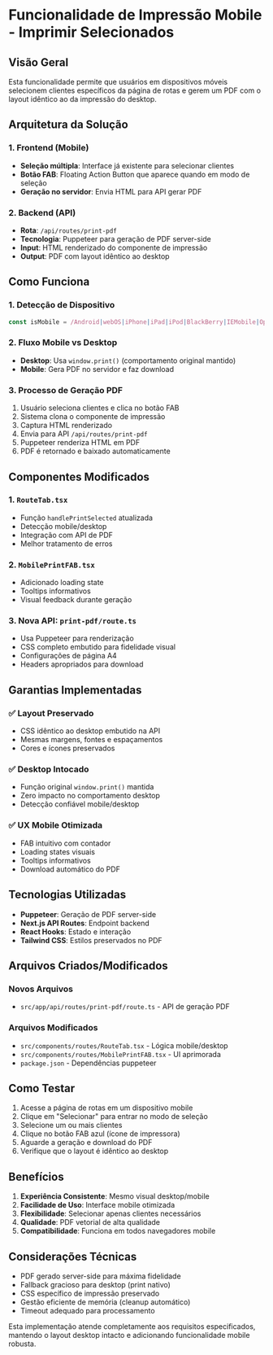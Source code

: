 # Funcionalidade de Impressão Mobile - Imprimir Selecionados

## Visão Geral

Esta funcionalidade permite que usuários em dispositivos móveis selecionem clientes específicos da página de rotas e gerem um PDF com o layout idêntico ao da impressão do desktop.

## Arquitetura da Solução

### 1. Frontend (Mobile)
- **Seleção múltipla**: Interface já existente para selecionar clientes
- **Botão FAB**: Floating Action Button que aparece quando em modo de seleção
- **Geração no servidor**: Envia HTML para API gerar PDF

### 2. Backend (API)
- **Rota**: `/api/routes/print-pdf`
- **Tecnologia**: Puppeteer para geração de PDF server-side
- **Input**: HTML renderizado do componente de impressão
- **Output**: PDF com layout idêntico ao desktop

## Como Funciona

### 1. Detecção de Dispositivo
```javascript
const isMobile = /Android|webOS|iPhone|iPad|iPod|BlackBerry|IEMobile|Opera Mini/i.test(navigator.userAgent)
```

### 2. Fluxo Mobile vs Desktop
- **Desktop**: Usa `window.print()` (comportamento original mantido)
- **Mobile**: Gera PDF no servidor e faz download

### 3. Processo de Geração PDF
1. Usuário seleciona clientes e clica no botão FAB
2. Sistema clona o componente de impressão
3. Captura HTML renderizado
4. Envia para API `/api/routes/print-pdf`
5. Puppeteer renderiza HTML em PDF
6. PDF é retornado e baixado automaticamente

## Componentes Modificados

### 1. `RouteTab.tsx`
- Função `handlePrintSelected` atualizada
- Detecção mobile/desktop
- Integração com API de PDF
- Melhor tratamento de erros

### 2. `MobilePrintFAB.tsx`
- Adicionado loading state
- Tooltips informativos
- Visual feedback durante geração

### 3. Nova API: `print-pdf/route.ts`
- Usa Puppeteer para renderização
- CSS completo embutido para fidelidade visual
- Configurações de página A4
- Headers apropriados para download

## Garantias Implementadas

### ✅ Layout Preservado
- CSS idêntico ao desktop embutido na API
- Mesmas margens, fontes e espaçamentos
- Cores e ícones preservados

### ✅ Desktop Intocado
- Função original `window.print()` mantida
- Zero impacto no comportamento desktop
- Detecção confiável mobile/desktop

### ✅ UX Mobile Otimizada
- FAB intuitivo com contador
- Loading states visuais
- Tooltips informativos
- Download automático do PDF

## Tecnologias Utilizadas

- **Puppeteer**: Geração de PDF server-side
- **Next.js API Routes**: Endpoint backend
- **React Hooks**: Estado e interação
- **Tailwind CSS**: Estilos preservados no PDF

## Arquivos Criados/Modificados

### Novos Arquivos
- `src/app/api/routes/print-pdf/route.ts` - API de geração PDF

### Arquivos Modificados
- `src/components/routes/RouteTab.tsx` - Lógica mobile/desktop
- `src/components/routes/MobilePrintFAB.tsx` - UI aprimorada
- `package.json` - Dependências puppeteer

## Como Testar

1. Acesse a página de rotas em um dispositivo mobile
2. Clique em "Selecionar" para entrar no modo de seleção
3. Selecione um ou mais clientes
4. Clique no botão FAB azul (ícone de impressora)
5. Aguarde a geração e download do PDF
6. Verifique que o layout é idêntico ao desktop

## Benefícios

1. **Experiência Consistente**: Mesmo visual desktop/mobile
2. **Facilidade de Uso**: Interface mobile otimizada
3. **Flexibilidade**: Selecionar apenas clientes necessários
4. **Qualidade**: PDF vetorial de alta qualidade
5. **Compatibilidade**: Funciona em todos navegadores mobile

## Considerações Técnicas

- PDF gerado server-side para máxima fidelidade
- Fallback gracioso para desktop (print nativo)
- CSS específico de impressão preservado
- Gestão eficiente de memória (cleanup automático)
- Timeout adequado para processamento

Esta implementação atende completamente aos requisitos especificados, mantendo o layout desktop intacto e adicionando funcionalidade mobile robusta.
